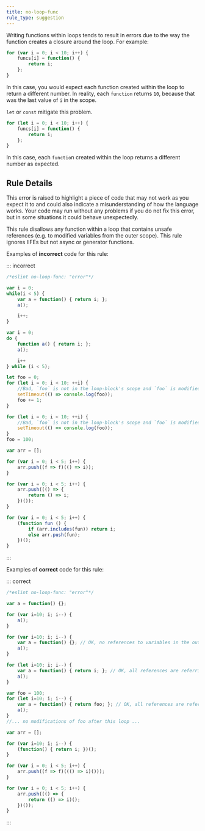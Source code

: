 ```yaml
---
title: no-loop-func
rule_type: suggestion
---
```



Writing functions within loops tends to result in errors due to the way the function creates a closure around the loop. For example:

```js
for (var i = 0; i < 10; i++) {
    funcs[i] = function() {
        return i;
    };
}
```

In this case, you would expect each function created within the loop to return a different number. In reality, each `function` returns `10`, because that was the last value of `i` in the scope.

`let` or `const` mitigate this problem.

```js
for (let i = 0; i < 10; i++) {
    funcs[i] = function() {
        return i;
    };
}
```

In this case, each `functio`n created within the loop returns a different number as expected.

## Rule Details

This error is raised to highlight a piece of code that may not work as you expect it to and could also indicate a misunderstanding of how the language works. Your code may run without any problems if you do not fix this error, but in some situations it could behave unexpectedly.

This rule disallows any function within a loop that contains unsafe references (e.g. to modified variables from the outer scope). This rule ignores IIFEs but not async or generator functions.

Examples of **incorrect** code for this rule:

::: incorrect

```js
/*eslint no-loop-func: "error"*/

var i = 0;
while(i < 5) {
    var a = function() { return i; };
    a();

    i++;
}

var i = 0;
do {
    function a() { return i; };
    a();

    i++
} while (i < 5);

let foo = 0;
for (let i = 0; i < 10; ++i) {
    //Bad, `foo` is not in the loop-block's scope and `foo` is modified in/after the loop
    setTimeout(() => console.log(foo));
    foo += 1;
}

for (let i = 0; i < 10; ++i) {
    //Bad, `foo` is not in the loop-block's scope and `foo` is modified in/after the loop
    setTimeout(() => console.log(foo));
}
foo = 100;

var arr = [];

for (var i = 0; i < 5; i++) {
    arr.push((f => f)(() => i));
}

for (var i = 0; i < 5; i++) {
    arr.push((() => {
        return () => i;
    })());
}

for (var i = 0; i < 5; i++) {
    (function fun () {
        if (arr.includes(fun)) return i;
        else arr.push(fun);
    })();
}
```

:::

Examples of **correct** code for this rule:

::: correct

```js
/*eslint no-loop-func: "error"*/

var a = function() {};

for (var i=10; i; i--) {
    a();
}

for (var i=10; i; i--) {
    var a = function() {}; // OK, no references to variables in the outer scopes.
    a();
}

for (let i=10; i; i--) {
    var a = function() { return i; }; // OK, all references are referring to block scoped variables in the loop.
    a();
}

var foo = 100;
for (let i=10; i; i--) {
    var a = function() { return foo; }; // OK, all references are referring to never modified variables.
    a();
}
//... no modifications of foo after this loop ...

var arr = [];

for (var i=10; i; i--) {
    (function() { return i; })();
}

for (var i = 0; i < 5; i++) {
    arr.push((f => f)((() => i)()));
}

for (var i = 0; i < 5; i++) {
    arr.push((() => {
        return (() => i)();
    })());
}
```

:::
